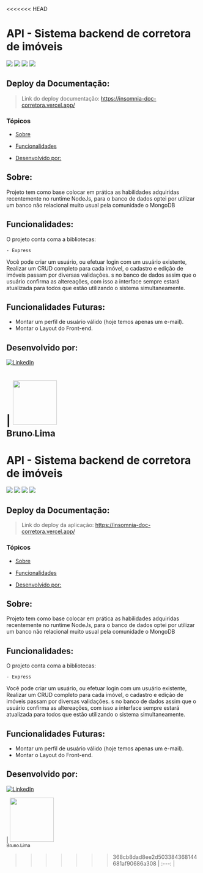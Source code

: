 <<<<<<< HEAD
# API - Sistema backend de corretora de imóveis

<img src="https://img.shields.io/static/v1?label=node.js&message=runtime&color=green&style=for-the-badge&logo=node.js
">
<img src="https://img.shields.io/static/v1?label=express&message=framework&color=orange&style=for-the-badge&logo=express
">
<img src="https://img.shields.io/static/v1?label=mongo&message=NoSQL&color=green&style=for-the-badge&logo=mongodb"/>
<img src="https://img.shields.io/static/v1?label=Vercel&message=deploy&color=blue&style=for-the-badge&logo=vercel"/>

## Deploy da Documentação:

> Link do deploy documentação: <a href="https://insomnia-doc-corretora.vercel.app/" target="_blank">https://insomnia-doc-corretora.vercel.app/</a>

### Tópicos 

* [Sobre](#Sobre)

* [Funcionalidades](#funcionalidades)

* [Desenvolvido por:](#desenvolvido-por)

## Sobre:
Projeto tem como base colocar em prática as habilidades adquiridas recentemente no runtime NodeJs, para o banco de dados optei por utilizar um banco não relacional muito usual pela comunidade o MongoDB

## Funcionalidades:
O projeto conta coma a bibliotecas:

    - Express   

Você pode criar um usuário, ou efetuar login com um usuário existente, Realizar um CRUD completo para cada imóvel, o cadastro e edição de imóveis passam por diversas validações.
s no banco de dados assim que o usuário confirma as altereações, com isso a interface sempre estará atualizada para todos que estão utilizando o sistema simultaneamente. 

## Funcionalidades Futuras:

- Montar um perfil de usuário válido (hoje temos apenas um e-mail).
- Montar o Layout do Front-end.


## Desenvolvido por:

[![LinkedIn](https://img.shields.io/badge/LinkedIn-%230077B5.svg?logo=linkedin&logoColor=white)](https://www.linkedin.com/in/bruno-lima-9ba21b242/)

| [<img src="https://avatars.githubusercontent.com/u/102754701?s=96&v=4" width=115><br><sub>Bruno Lima</sub>](https://github.com/bruno-lima1504) 
=======
# API - Sistema backend de corretora de imóveis

<img src="https://img.shields.io/static/v1?label=node.js&message=runtime&color=green&style=for-the-badge&logo=node.js
">
<img src="https://img.shields.io/static/v1?label=express&message=framework&color=orange&style=for-the-badge&logo=express
">
<img src="https://img.shields.io/static/v1?label=mongo&message=NoSQL&color=green&style=for-the-badge&logo=mongodb"/>
<img src="https://img.shields.io/static/v1?label=Vercel&message=deploy&color=blue&style=for-the-badge&logo=vercel"/>

## Deploy da Documentação:

> Link do deploy da aplicação: https://insomnia-doc-corretora.vercel.app/

### Tópicos 

* [Sobre](#Sobre)

* [Funcionalidades](#funcionalidades)

* [Desenvolvido por:](#desenvolvido-por)

## Sobre:
Projeto tem como base colocar em prática as habilidades adquiridas recentemente no runtime NodeJs, para o banco de dados optei por utilizar um banco não relacional muito usual pela comunidade o MongoDB

## Funcionalidades:
O projeto conta coma a bibliotecas:

    - Express   

Você pode criar um usuário, ou efetuar login com um usuário existente, Realizar um CRUD completo para cada imóvel, o cadastro e edição de imóveis passam por diversas validações.
s no banco de dados assim que o usuário confirma as altereações, com isso a interface sempre estará atualizada para todos que estão utilizando o sistema simultaneamente. 

## Funcionalidades Futuras:

- Montar um perfil de usuário válido (hoje temos apenas um e-mail).
- Montar o Layout do Front-end.


## Desenvolvido por:

[![LinkedIn](https://img.shields.io/badge/LinkedIn-%230077B5.svg?logo=linkedin&logoColor=white)](https://www.linkedin.com/in/bruno-lima-9ba21b242/)

| [<img src="https://avatars.githubusercontent.com/u/102754701?s=96&v=4" width=115><br><sub>Bruno Lima</sub>](https://github.com/bruno-lima1504) 
>>>>>>> 368cb8dad8ee2d503384368144681af90686a308
| :---: |
